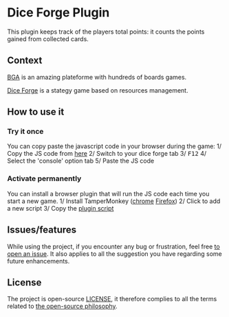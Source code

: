 # Dice Forge Plugin

This plugin keeps track of the players total points: it counts the points gained from collected cards.

## Context
[BGA](https://boardgamearena.com/welcome) is an amazing plateforme with hundreds of boards games.

[Dice Forge](https://boardgamearena.com/gamepanel?game=diceforge) is a stategy game based on resources management.


## How to use it

### Try it once

You can copy paste the javascript code in your browser during the game:
1/ Copy the JS code from [here](https://github.com/ymougenel/bga-diceforge-plugin/blob/develop/getTotalPoints.js)
2/ Switch to your dice forge tab
3/ <kbd>F12</kbd>
4/ Select the 'console' option tab
5/ Paste the JS code


### Activate permanently

You can install a browser plugin that will run the JS code each time you start a new game.
1/ Install TamperMonkey ([chrome](https://chrome.google.com/webstore/detail/tampermonkey/dhdgffkkebhmkfjojejmpbldmpobfkfo?hl=fr) [Firefox](https://addons.mozilla.org/fr/firefox/addon/tampermonkey/))
2/ Click to add a new script
3/ Copy the [plugin script](https://github.com/ymougenel/bga-diceforge-plugin/blob/develop/getTotalPoints.js)


## Issues/features

While using the project, if you encounter any bug or frustration, feel free [to open an issue](https://github.com/ymougenel/bga-diceforge-plugin/issues). It also applies to all the suggestion you have regarding some future enhancements.

## License

The project is open-source [LICENSE](LICENSE), it therefore complies to all the terms related to [the open-source philosophy](https://en.wikipedia.org/wiki/The_Open_Source_Definition).
